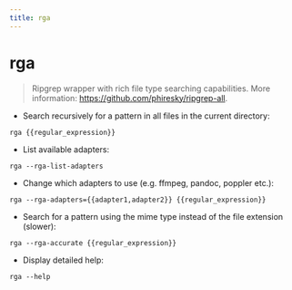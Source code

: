 ```yaml
---
title: rga
---
```

# rga

> Ripgrep wrapper with rich file type searching capabilities.
> More information: <https://github.com/phiresky/ripgrep-all>.

- Search recursively for a pattern in all files in the current directory:

`rga {{regular_expression}}`

- List available adapters:

`rga --rga-list-adapters`

- Change which adapters to use (e.g. ffmpeg, pandoc, poppler etc.):

`rga --rga-adapters={{adapter1,adapter2}} {{regular_expression}}`

- Search for a pattern using the mime type instead of the file extension (slower):

`rga --rga-accurate {{regular_expression}}`

- Display detailed help:

`rga --help`
